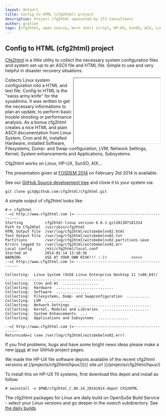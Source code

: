 ```yaml
---
layout: default
title: Config to HTML (cfg2html) project
description: Project cfg2html sponsored by IT3 Consultants
author: gratien
tags: [cfg2html, open source, korn shell script, HP-UX, SunOS, AIX, Linux, IT3 Consultants, GPL]
---
```

## Config to HTML (cfg2html) project

[Cfg2html](http://www.cfg2html.com/) is a little utility to collect the necessary system configuration files and system set-up to an ASCII file and HTML file. Simple to use and very helpful in disaster recovery situations.

<iframe width="280" height="210" src="//www.youtube.com/embed/qqBf-VS9Gmk" align="right"><p>cfg2html</p></iframe>

Collects Linux system configuration into a HTML and text file. Config to HTML is the "swiss army knife" for the sysadmins. It was written to get the necessary informations to plan an update, to perform basic trouble shooting or performance analysis. As a bonus cfg2html creates a nice HTML and plain ASCII documentation from Linux System, Cron and At, installed Hardware, installed Software, Filesystems, Dump- and Swap-configuration, LVM, Network Settings, Kernel, System enhancements and Applications, Subsystems.

Cfg2html works on Linux, HP-UX, SunSO, AIX...

The presentation given at [FOSDEM 2014](https://fosdem.org/2014/schedule/event/cfg2html/) on February 2td 2014 is available.



See our [GitHub Source development tree](https://github.com/cfg2html/cfg2html) and clone it to your system via:

    git clone git@github.com:cfg2html/cfg2html.git

A simple output of cfg2html looks like:

    #-> cfg2html
    --=[ http://www.cfg2html.com ]=---------------------------------------------
    Starting          cfg2html-linux version 6.0.1-git201307181324
    Path to Cfg2Html  /usr/sbin/cfg2html
    HTML Output File  /var/log/cfg2html/witsbebelnx02.html
    Text Output File  /var/log/cfg2html/witsbebelnx02.txt
    Partitions        /var/log/cfg2html/witsbebelnx02.partitions.save
    Errors logged to  /var/log/cfg2html/witsbebelnx02.err
    Local config      /etc/cfg2html/local.conf
    Started at        2014-01-14 13:10:36
    WARNING           USE AT YOUR OWN RISK!!! :-))           <<<<<
    --=[ http://www.cfg2html.com ]=---------------------------------------------
    
    Collecting:  Linux System (SUSE Linux Enterprise Desktop 11 (x86_64))  .............................................
    Collecting:  Cron and At  ................
    Collecting:  Hardware  ..........................
    Collecting:  Software  ...............
    Collecting:  Filesystems, Dump- and Swapconfiguration  ..........
    Collecting:  LVM  ............
    Collecting:  Network Settings  ...................................
    Collecting:  Kernel, Modules and Libraries  .....................
    Collecting:  System Enhancements  ...
    Collecting:  Applications and Subsystems  ..............
    
    --=[ http://www.cfg2html.com ]=---------------------------------------------
    Returncode=1 (see /var/log/cfg2html/witsbebelnx02.err)

If you find problems, bugs and have some bright news ideas please make a new [issue](https://github.com/cfg2html/cfg2html/issues) at  our GitHub project pages.

We made the HP-UX file software depots available of the recent cfg2html versions at [/projects/cfg2html/hpux/]({{ site.url }}/projects/cfg2html/hpux/)

To install this on HP-UX 11i systems, first download this depot and install as follow:

    # swinstall -s $PWD/cfg2html_C.06.24_20141014.depot CFG2HTML

The cfg2html packages for Linux are daily build on OpenSuSe Build Service - select your Linux versions and go deeper in the *noarch* subdirectory. See [the daily builds](http://download.opensuse.org/repositories/home:/gdha/)

